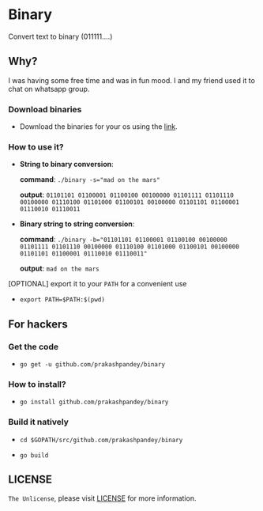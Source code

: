 # Binary

Convert text to binary (011111....)

## Why?

I was having some free time and was in fun mood. I and my friend used it to chat on whatsapp group.

### Download binaries

- Download the binaries for your os using the [link](https://github.com/prakashpandey/binary/tree/master/target).

### How to use it?

- **String to binary conversion**: 
    
    **command**: `./binary -s="mad on the mars"`
    
    **output**: `01101101 01100001 01100100 00100000 01101111 01101110 00100000 01110100 01101000 01100101 00100000 01101101 01100001 01110010 01110011`

- **Binary string to string conversion**: 
    
    **command**: `./binary -b="01101101 01100001 01100100 00100000 01101111 01101110 00100000 01110100 01101000 01100101 00100000 01101101 01100001 01110010 01110011"`
    
    **output**: `mad on the mars` 

[OPTIONAL] export it to your `PATH` for a convenient use

- `export PATH=$PATH:$(pwd)`

## For hackers

### Get the code

- `go get -u github.com/prakashpandey/binary`

### How to install?

- `go install github.com/prakashpandey/binary`

### Build it natively

- `cd $GOPATH/src/github.com/prakashpandey/binary`

- `go build`

## LICENSE

`The Unlicense`, please visit [LICENSE](LICENSE) for more information.
